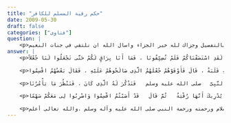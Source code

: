 ```yaml
---
title: "حكم رقية المسلم للكافر"
date: 2009-05-30
draft: false
categories: ["فتاوى"]
question: |
    <p>السلام عليكم ورحمة الله وبركاته فضيلة الشيخ سوالي (في منطقتي رجل نصراني -ويشتكي من الم في جسمه فجاء الينا وقال اريد ان اقرا القران لانه يقولون فيه شفاء )لكن توقفت عن الاجاب وقلت له انتضر حتى اسال-فارجو منك ان تجيب على سوالي هذا بالتفصيل وجزاك لله خير الجزاء واسال الله ان نلتقي في جنات النعيم</p>
answer: |
    <p>وعليكم السلام ورحمة الله وبركاتهالحمد لله وحده وأشهد أن لا إله إلا الله وحده لا شريك له وأشهد أن محمدا عبده ورسوله ، وبعد :لا بأس برقية المسلم للكافر إذا لم يكن من أهل الحرب وذلك لما ثبت في البخاري رقم (2276) ومسلم رقم (2201):عَنْ أَبِى سَعِيدٍ   رضى الله عنه   قَالَ انْطَلَقَ نَفَرٌ مِنْ أَصْحَابِ النَّبِىِّ   صلى الله عليه وسلم   فِى سَفْرَةٍ سَافَرُوهَا حَتَّى نَزَلُوا عَلَى حَىٍّ مِنْ أَحْيَاءِ الْعَرَبِ فَاسْتَضَافُوهُمْ ، فَأَبَوْا أَنْ يُضَيِّفُوهُمْ ، فَلُدِغَ سَيِّدُ ذَلِكَ الْحَىِّ ، فَسَعَوْا لَهُ بِكُلِّ شَىْءٍ لاَ يَنْفَعُهُ شَىْءٌ ، فَقَالَ بَعْضُهُمْ لَوْ أَتَيْتُمْ هَؤُلاَءِ الرَّهْطَ الَّذِينَ نَزَلُوا لَعَلَّهُ أَنْ يَكُونَ عِنْدَ بَعْضِهِمْ شَىْءٌ ، فَأَتَوْهُمْ ، فَقَالُوا يَا أَيُّهَا الرَّهْطُ ، إِنَّ سَيِّدَنَا لُدِغَ ، وَسَعَيْنَا لَهُ بِكُلِّ شَىْءٍ لاَ يَنْفَعُهُ ، فَهَلْ عِنْدَ أَحَدٍ مِنْكُمْ مِنْ شَىْءٍ فَقَالَ بَعْضُهُمْ نَعَمْ وَاللَّهِ إِنِّى لأَرْقِى ، وَلَكِنْ وَاللَّهِ لَقَدِ اسْتَضَفْنَاكُمْ فَلَمْ تُضِيِّفُونَا ، فَمَا أَنَا بِرَاقٍ لَكُمْ حَتَّى تَجْعَلُوا لَنَا جُعْلاً .</p>
    
    <p>فَصَالَحُوهُمْ عَلَى قَطِيعٍ مِنَ الْغَنَمِ ، فَانْطَلَقَ يَتْفِلُ عَلَيْهِ وَيَقْرَأُ ( الْحَمْدُ لِلَّهِ رَبِّ الْعَالَمِينَ ) فَكَأَنَّمَا نُشِطَ مِنْ عِقَالٍ ، فَانْطَلَقَ يَمْشِى وَمَا بِهِ قَلَبَةٌ ، قَالَ فَأَوْفَوْهُمْ جُعْلَهُمُ الَّذِى صَالَحُوهُمْ عَلَيْهِ ، فَقَالَ بَعْضُهُمُ اقْسِمُوا .</p>
    
    <p>فَقَالَ الَّذِى رَقَى لاَ تَفْعَلُوا ، حَتَّى نَأْتِىَ النَّبِىَّ   صلى الله عليه وسلم   فَنَذْكُرَ لَهُ الَّذِى كَانَ ، فَنَنْظُرَ مَا يَأْمُرُنَا .</p>
    
    <p>فَقَدِمُوا عَلَى رَسُولِ اللَّهِ   صلى الله عليه وسلم   فَذَكَرُوا لَهُ ، فَقَالَ « وَمَا يُدْرِيكَ أَنَّهَا رُقْيَةٌ   ثُمَّ قَالَ   قَدْ أَصَبْتُمُ اقْسِمُوا وَاضْرِبُوا لِى مَعَكُمْ سَهْمًا » .</p>
    
    <p>فَضَحِكَ رَسُولُ اللَّهِ   صلى الله عليه وسلم -قال في الموسوعة الفقهية (13/34) : لا خلاف بين الفقهاء في جواز رقية المسلم للكافر .وينبغي أن يكون ذلك طريقا إلى دعوته إلى الإسلام بالحكمة والموعظة الحسنة وأن يبين له محاسن الإسلام ورحمته ورحمة النبي صلى الله عليه وآله وسلم .والله تعالى أعلم .</p>
---
```


